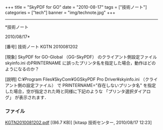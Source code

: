 ﻿+++
title = "SkyPDF for GO"
date = "2010-08-17"
tags = ["技術ノート"]
categories = ["tech"]
banner = "img/technote.jpg"
+++

-----------------------------------------------------------------------------------------------------------------------------

*技術ノート

2010/08/17*


[番号]
技術ノート KGTN 2010081202

[現象]
SkyPDF for GO-Global （GG-SkyPDF）
のクライアント側設定ファイルskyinfo.ini のPRINTERNAME
に誤ったプリンタ名を指定した場合，動作はどのようになるのか？

[説明]
C:¥Program Files¥SkyCom¥GGSkyPDF Pro Driver¥skyinfo.ini
（クライアント側の設定ファイル） で PRINTERNAME="存在しないプリンタ名"
を指定した場合，空が指定された時と同様に下記のような
「プリンタ選択ダイアログ」 が表示されます．


### ファイル

 
 


[KGTN2010081202.pdf](http://techreport.kitasp.net/attachments/download/269/KGTN2010081202.pdf)
 [(86.7 KB)] [kitasp 技術センター, 2010/08/17
12:23]


 


 

